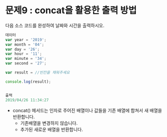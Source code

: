 # 문제9 : concat을 활용한 출력 방법

다음 소스 코드를 완성하여 날짜와 시간을 출력하시오.

```js
데이터
var year = '2019';
var month = '04';
var day = '26';
var hour = '11';
var minute = '34';
var second = '27';

var result = //빈칸을 채워주세요

console.log(result);


출력
2019/04/26 11:34:27
```

- concat() 메서드는 인자로 주어진 배열이나 값들을 기존 배열에 합쳐서 새 배열을 반환합니다.
  - 기존배열을 변경하지 않습니다.
  - 추가된 새로운 배열을 반환합니다.